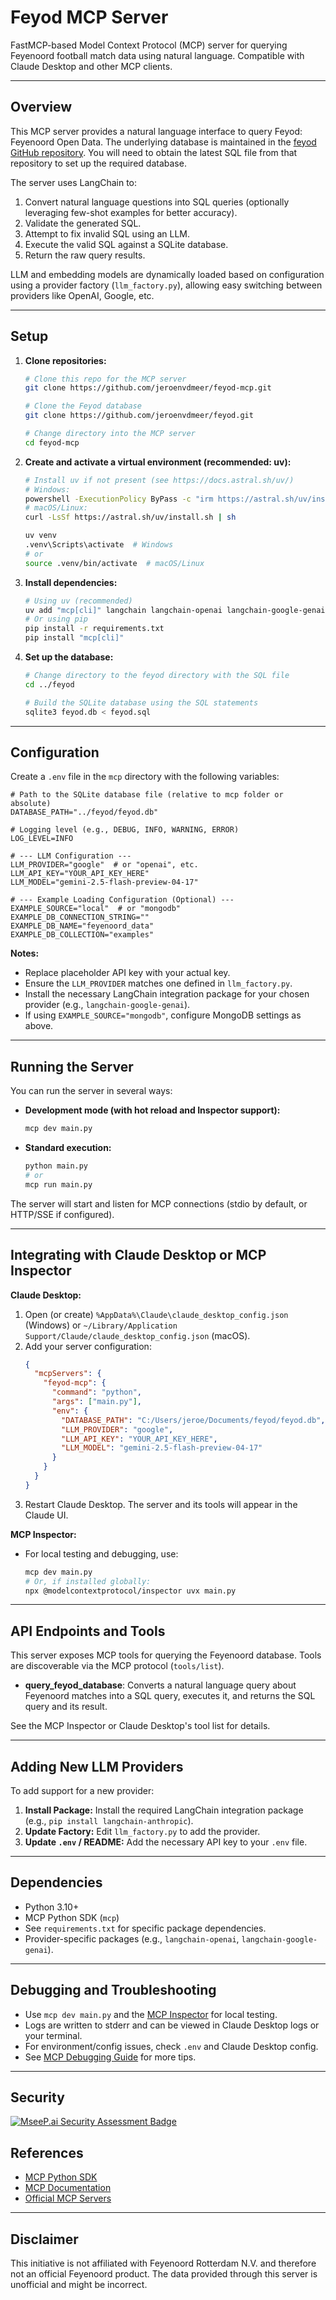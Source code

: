 # Feyod MCP Server

FastMCP-based Model Context Protocol (MCP) server for querying Feyenoord football match data using natural language. Compatible with Claude Desktop and other MCP clients.

---

## Overview

This MCP server provides a natural language interface to query Feyod: Feyenoord Open Data. The underlying database is maintained in the [feyod GitHub repository](https://github.com/jeroenvdmeer/feyod). You will need to obtain the latest SQL file from that repository to set up the required database.

The server uses LangChain to:
1.  Convert natural language questions into SQL queries (optionally leveraging few-shot examples for better accuracy).
2.  Validate the generated SQL.
3.  Attempt to fix invalid SQL using an LLM.
4.  Execute the valid SQL against a SQLite database.
5.  Return the raw query results.

LLM and embedding models are dynamically loaded based on configuration using a provider factory (`llm_factory.py`), allowing easy switching between providers like OpenAI, Google, etc.

---

## Setup

1.  **Clone repositories:**
    ```bash
    # Clone this repo for the MCP server
    git clone https://github.com/jeroenvdmeer/feyod-mcp.git

    # Clone the Feyod database
    git clone https://github.com/jeroenvdmeer/feyod.git

    # Change directory into the MCP server
    cd feyod-mcp
    ```
2.  **Create and activate a virtual environment (recommended: uv):**
    ```bash
    # Install uv if not present (see https://docs.astral.sh/uv/)
    # Windows:
    powershell -ExecutionPolicy ByPass -c "irm https://astral.sh/uv/install.ps1 | iex"
    # macOS/Linux:
    curl -LsSf https://astral.sh/uv/install.sh | sh

    uv venv
    .venv\Scripts\activate  # Windows
    # or
    source .venv/bin/activate  # macOS/Linux
    ```
3.  **Install dependencies:**
    ```bash
    # Using uv (recommended)
    uv add "mcp[cli]" langchain langchain-openai langchain-google-genai python-dotenv aiosqlite
    # Or using pip
    pip install -r requirements.txt
    pip install "mcp[cli]"
    ```
4.  **Set up the database:**
    ```bash
    # Change directory to the feyod directory with the SQL file
    cd ../feyod

    # Build the SQLite database using the SQL statements
    sqlite3 feyod.db < feyod.sql
    ```

---

## Configuration

Create a `.env` file in the `mcp` directory with the following variables:

```dotenv
# Path to the SQLite database file (relative to mcp folder or absolute)
DATABASE_PATH="../feyod/feyod.db"

# Logging level (e.g., DEBUG, INFO, WARNING, ERROR)
LOG_LEVEL=INFO

# --- LLM Configuration ---
LLM_PROVIDER="google"  # or "openai", etc.
LLM_API_KEY="YOUR_API_KEY_HERE"
LLM_MODEL="gemini-2.5-flash-preview-04-17"

# --- Example Loading Configuration (Optional) ---
EXAMPLE_SOURCE="local"  # or "mongodb"
EXAMPLE_DB_CONNECTION_STRING=""
EXAMPLE_DB_NAME="feyenoord_data"
EXAMPLE_DB_COLLECTION="examples"
```

**Notes:**
- Replace placeholder API key with your actual key.
- Ensure the `LLM_PROVIDER` matches one defined in `llm_factory.py`.
- Install the necessary LangChain integration package for your chosen provider (e.g., `langchain-google-genai`).
- If using `EXAMPLE_SOURCE="mongodb"`, configure MongoDB settings as above.

---

## Running the Server

You can run the server in several ways:

- **Development mode (with hot reload and Inspector support):**
    ```bash
    mcp dev main.py
    ```
- **Standard execution:**
    ```bash
    python main.py
    # or
    mcp run main.py
    ```

The server will start and listen for MCP connections (stdio by default, or HTTP/SSE if configured).

---

## Integrating with Claude Desktop or MCP Inspector

**Claude Desktop:**
1. Open (or create) `%AppData%\Claude\claude_desktop_config.json` (Windows) or `~/Library/Application Support/Claude/claude_desktop_config.json` (macOS).
2. Add your server configuration:
    ```json
    {
      "mcpServers": {
        "feyod-mcp": {
          "command": "python",
          "args": ["main.py"],
          "env": {
            "DATABASE_PATH": "C:/Users/jeroe/Documents/feyod/feyod.db",
            "LLM_PROVIDER": "google",
            "LLM_API_KEY": "YOUR_API_KEY_HERE",
            "LLM_MODEL": "gemini-2.5-flash-preview-04-17"
          }
        }
      }
    }
    ```
3. Restart Claude Desktop. The server and its tools will appear in the Claude UI.

**MCP Inspector:**
- For local testing and debugging, use:
    ```bash
    mcp dev main.py
    # Or, if installed globally:
    npx @modelcontextprotocol/inspector uvx main.py
    ```

---

## API Endpoints and Tools

This server exposes MCP tools for querying the Feyenoord database. Tools are discoverable via the MCP protocol (`tools/list`).

- **query_feyod_database**: Converts a natural language query about Feyenoord matches into a SQL query, executes it, and returns the SQL query and its result.

See the MCP Inspector or Claude Desktop's tool list for details.

---

## Adding New LLM Providers

To add support for a new provider:
1.  **Install Package:** Install the required LangChain integration package (e.g., `pip install langchain-anthropic`).
2.  **Update Factory:** Edit `llm_factory.py` to add the provider.
3.  **Update `.env` / README:** Add the necessary API key to your `.env` file.

---

## Dependencies

- Python 3.10+
- MCP Python SDK (`mcp`)
- See `requirements.txt` for specific package dependencies.
- Provider-specific packages (e.g., `langchain-openai`, `langchain-google-genai`).

---

## Debugging and Troubleshooting

- Use `mcp dev main.py` and the [MCP Inspector](https://github.com/modelcontextprotocol/inspector) for local testing.
- Logs are written to stderr and can be viewed in Claude Desktop logs or your terminal.
- For environment/config issues, check `.env` and Claude Desktop config.
- See [MCP Debugging Guide](https://modelcontextprotocol.info/llms-full.txt#debugging) for more tips.

---

## Security

[![MseeP.ai Security Assessment Badge](https://mseep.net/pr/jeroenvdmeer-feyod-mcp-badge.png)](https://mseep.ai/app/jeroenvdmeer-feyod-mcp)

## References

- [MCP Python SDK](https://github.com/modelcontextprotocol/python-sdk)
- [MCP Documentation](https://modelcontextprotocol.info/llms-full.txt)
- [Official MCP Servers](https://github.com/modelcontextprotocol/servers)

---

## Disclaimer

This initiative is not affiliated with Feyenoord Rotterdam N.V. and therefore not an official Feyenoord product. The data provided through this server is unofficial and might be incorrect.
